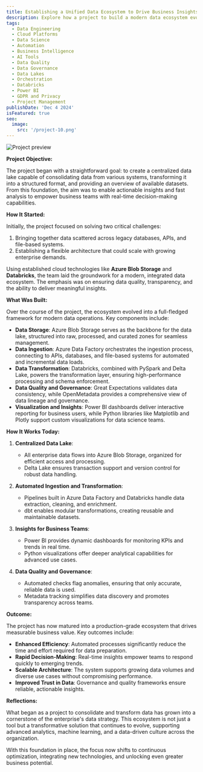 ```yaml
---
title: Establishing a Unified Data Ecosystem to Drive Business Insights
description: Explore how a project to build a modern data ecosystem evolved into a robust and scalable framework for consolidating data from diverse sources, creating a comprehensive data lake, and delivering actionable insights using tools like Databricks, Power BI, and Python visualizations. Learn how this initiative transitioned from a concept to a transformative enterprise solution.
tags:
  - Data Engineering
  - Cloud Platforms
  - Data Science
  - Automation
  - Business Intelligence
  - AI Tools
  - Data Quality
  - Data Governance
  - Data Lakes
  - Orchestration
  - Databricks
  - Power BI
  - GDPR and Privacy
  - Project Management
publishDate: 'Dec 4 2024'
isFeatured: true
seo:
  image:
    src: '/project-10.png'
---
```


![Project preview](/project-10.png)

**Project Objective:**

The project began with a straightforward goal: to create a centralized data lake capable of consolidating data from various systems, transforming it into a structured format, and providing an overview of available datasets. From this foundation, the aim was to enable actionable insights and fast analysis to empower business teams with real-time decision-making capabilities.

**How It Started:**

Initially, the project focused on solving two critical challenges:

1. Bringing together data scattered across legacy databases, APIs, and file-based systems.
2. Establishing a flexible architecture that could scale with growing enterprise demands.

Using established cloud technologies like **Azure Blob Storage** and **Databricks**, the team laid the groundwork for a modern, integrated data ecosystem. The emphasis was on ensuring data quality, transparency, and the ability to deliver meaningful insights.

**What Was Built:**

Over the course of the project, the ecosystem evolved into a full-fledged framework for modern data operations. Key components include:

- **Data Storage**: Azure Blob Storage serves as the backbone for the data lake, structured into raw, processed, and curated zones for seamless management.
- **Data Ingestion**: Azure Data Factory orchestrates the ingestion process, connecting to APIs, databases, and file-based systems for automated and incremental data loads.
- **Data Transformation**: Databricks, combined with PySpark and Delta Lake, powers the transformation layer, ensuring high-performance processing and schema enforcement.
- **Data Quality and Governance**: Great Expectations validates data consistency, while OpenMetadata provides a comprehensive view of data lineage and governance.
- **Visualization and Insights**: Power BI dashboards deliver interactive reporting for business users, while Python libraries like Matplotlib and Plotly support custom visualizations for data science teams.

**How It Works Today:**

1. **Centralized Data Lake**:

   - All enterprise data flows into Azure Blob Storage, organized for efficient access and processing.
   - Delta Lake ensures transaction support and version control for robust data handling.

2. **Automated Ingestion and Transformation**:

   - Pipelines built in Azure Data Factory and Databricks handle data extraction, cleaning, and enrichment.
   - dbt enables modular transformations, creating reusable and maintainable datasets.

3. **Insights for Business Teams**:

   - Power BI provides dynamic dashboards for monitoring KPIs and trends in real time.
   - Python visualizations offer deeper analytical capabilities for advanced use cases.

4. **Data Quality and Governance**:
   - Automated checks flag anomalies, ensuring that only accurate, reliable data is used.
   - Metadata tracking simplifies data discovery and promotes transparency across teams.

**Outcome:**

The project has now matured into a production-grade ecosystem that drives measurable business value. Key outcomes include:

- **Enhanced Efficiency**: Automated processes significantly reduce the time and effort required for data preparation.
- **Rapid Decision-Making**: Real-time insights empower teams to respond quickly to emerging trends.
- **Scalable Architecture**: The system supports growing data volumes and diverse use cases without compromising performance.
- **Improved Trust in Data**: Governance and quality frameworks ensure reliable, actionable insights.

**Reflections:**

What began as a project to consolidate and transform data has grown into a cornerstone of the enterprise's data strategy. This ecosystem is not just a tool but a transformative solution that continues to evolve, supporting advanced analytics, machine learning, and a data-driven culture across the organization.

With this foundation in place, the focus now shifts to continuous optimization, integrating new technologies, and unlocking even greater business potential.
